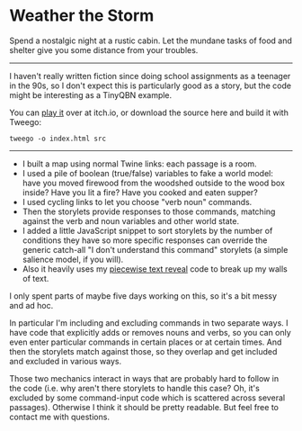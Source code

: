 Weather the Storm
=================

Spend a nostalgic night at a rustic cabin. Let the mundane tasks of food
and shelter give you some distance from your troubles.

-----

I haven't really written fiction since doing school assignments as a
teenager in the 90s, so I don't expect this is particularly good as a
story, but the code might be interesting as a TinyQBN example.

You can [play it](https://joshgrams.itch.io/weather-the-storm) over at
itch.io, or download the source here and build it with Tweego:

	tweego -o index.html src

-----

* I built a map using normal Twine links: each passage is a room.
* I used a pile of boolean (true/false) variables to fake a world model:
  have you moved firewood from the woodshed outside to the wood box
  inside? Have you lit a fire? Have you cooked and eaten supper?
* I used cycling links to let you choose "verb noun" commands.
* Then the storylets provide responses to those commands, matching
  against the verb and noun variables and other world state.
* I added a little JavaScript snippet to sort storylets by the number of
  conditions they have so more specific responses can override the
  generic catch-all "I don't understand this command" storylets (a
  simple salience model, if you will).
* Also it heavily uses my [piecewise text
  reveal](https://gist.github.com/JoshuaGrams/2e5d3029dc48edf8770abb4a6b682ff2)
  code to break up my walls of text.

I only spent parts of maybe five days working on this, so it's a bit
messy and ad hoc.

In particular I'm including and excluding commands in two separate ways.
I have code that explicitly adds or removes nouns and verbs, so you can
only even enter particular commands in certain places or at certain
times. And then the storylets match against those, so they overlap and
get included and excluded in various ways.

Those two mechanics interact in ways that are probably hard to follow in
the code (i.e. why aren't there storylets to handle this case? Oh, it's
excluded by some command-input code which is scattered across several
passages). Otherwise I think it should be pretty readable. But feel free
to contact me with questions.

